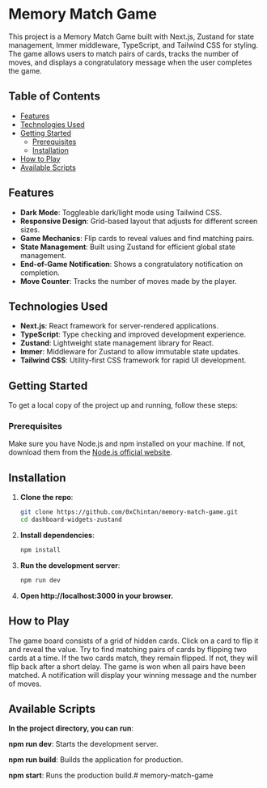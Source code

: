 # Memory Match Game

This project is a Memory Match Game built with Next.js, Zustand for state management, Immer middleware, TypeScript, and Tailwind CSS for styling. The game allows users to match pairs of cards, tracks the number of moves, and displays a congratulatory message when the user completes the game.

## Table of Contents
- [Features](#features)
- [Technologies Used](#technologies-used)
- [Getting Started](#getting-started)
  - [Prerequisites](#prerequisites)
  - [Installation](#installation)
- [How to Play](#how-to-play)
- [Available Scripts](#available-scripts)

## Features
- **Dark Mode**: Toggleable dark/light mode using Tailwind CSS.
- **Responsive Design**: Grid-based layout that adjusts for different screen sizes.
- **Game Mechanics**: Flip cards to reveal values and find matching pairs.
- **State Management**: Built using Zustand for efficient global state management.
- **End-of-Game Notification**: Shows a congratulatory notification on completion.
- **Move Counter**: Tracks the number of moves made by the player.

## Technologies Used
- **Next.js**: React framework for server-rendered applications.
- **TypeScript**: Type checking and improved development experience.
- **Zustand**: Lightweight state management library for React.
- **Immer**: Middleware for Zustand to allow immutable state updates.
- **Tailwind CSS**: Utility-first CSS framework for rapid UI development.

## Getting Started

To get a local copy of the project up and running, follow these steps:

### Prerequisites

Make sure you have Node.js and npm installed on your machine. If not, download them from the [Node.js official website](https://nodejs.org).

## Installation

1. **Clone the repo**:
   ```bash
   git clone https://github.com/0xChintan/memory-match-game.git
   cd dashboard-widgets-zustand

2. **Install dependencies**:
   ```bash
   npm install

3. **Run the development server**:
   ```bash
   npm run dev

4. **Open http://localhost:3000 in your browser.**

## How to Play
The game board consists of a grid of hidden cards.
Click on a card to flip it and reveal the value.
Try to find matching pairs of cards by flipping two cards at a time.
If the two cards match, they remain flipped. If not, they will flip back after a short delay.
The game is won when all pairs have been matched. A notification will display your winning message and the number of moves.

## Available Scripts

**In the project directory, you can run**:

**npm run dev**: Starts the development server.

**npm run build**: Builds the application for production.

**npm start**: Runs the production build.# memory-match-game
